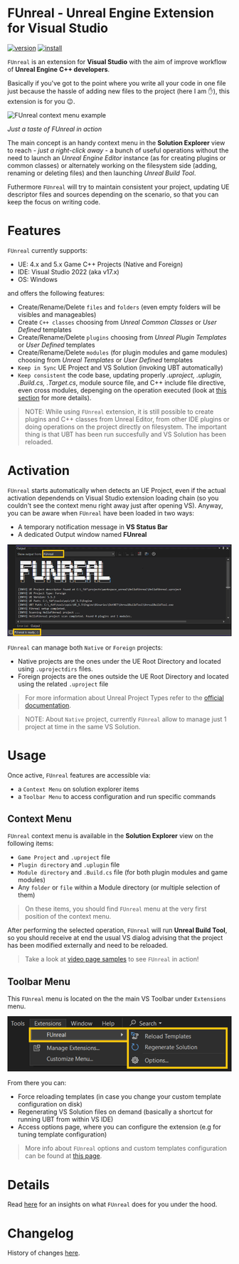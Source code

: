# FUnreal - Unreal Engine Extension for Visual Studio

[![version](https://img.shields.io/visual-studio-marketplace/v/fdefelici.vs-funreal?color=blue&label=latest)](https://marketplace.visualstudio.com/items?itemName=fdefelici.vs-funreal) [![install](https://img.shields.io/visual-studio-marketplace/i/fdefelici.vs-funreal?color=light-green)](https://marketplace.visualstudio.com/items?itemName=fdefelici.vs-funreal)

`FUnreal` is an extension for **Visual Studio** with the aim of improve workflow of **Unreal Engine** **C++ developers**.

Basically if you've got to the point where you write all your code in one file just because the hassle of adding new files to the project (here I am :raised_hand:), this extension is for you :wink:.

![FUnreal context menu example](./docs/images/intro.png)

*Just a taste of FUnreal in action*

The main concept is an handy context menu in the **Solution Explorer** view to reach - *just a right-click away* - a bunch of useful operations without the need to launch an *Unreal Engine Editor* instance (as for creating plugins or common classes) or alternately working on the filesystem side (adding, renaming or deleting files) and then launching *Unreal Build Tool*.

Futhermore `FUnreal` will try to maintain consistent your project, updating UE descriptor files and sources depending on the scenario, so that you can keep the focus on writing code.

# Features
`FUnreal` currently supports:
* UE: 4.x and 5.x Game C++ Projects (Native and Foreign)
* IDE: Visual Studio 2022 (aka v17.x)
* OS: Windows

and offers the following features:
* Create/Rename/Delete `files` and `folders` (even empty folders will be visibles and manageables)
* Create `C++ classes` choosing from *Unreal Common Classes* or *User Defined* templates
* Create/Rename/Delete `plugins` choosing from *Unreal Plugin Templates* or *User Defined* templates
* Create/Rename/Delete `modules` (for plugin modules and game modules) choosing from *Unreal Templates* or *User Defined* templates
* `Keep in Sync` UE Project and VS Solution (invoking UBT automatically)
* `Keep consistent` the code base, updating properly *.uproject, .uplugin, .Build.cs, .Target.cs*, module source file, and C++ include file directive, even cross modules, depenging on the operation executed (look at [this section](#details) for more details).

> NOTE: While using `FUnreal` extension, it is still possible to create plugins and C++ classes from Unreal Editor, from other IDE plugins or doing operations on the project directly on filesystem. The important thing is that UBT has been run succesfully and VS Solution has been reloaded.

# Activation
`FUnreal` starts automatically when detects an UE Project, even if the actual activation dependends on Visual Studio extension loading chain (so you couldn't see the context menu right away just after opening VS). Anyway, you can be aware when `FUnreal` have been loaded in two ways:
* A temporary notification message in **VS Status Bar**
* A dedicated Output window named **FUnreal**

![FUnreal notification](./docs/images/notify.png)

`FUnreal` can manage both `Native` or `Foreign` projects:
- Native projects are the ones under the UE Root Directory and located using `.uprojectdirs` files.
- Foreign projects are the ones outside the UE Root Directory and located using the related `.uproject` file

> For more information about Unreal Project Types refer to the [official documentation](https://dev.epicgames.com/documentation/en-us/unreal-engine/managing-game-code-in-unreal-engine).

> NOTE: About `Native` project, currently `FUnreal` allow to manage just 1 project at time in the same VS Solution.

# Usage
Once active, `FUnreal` features are accessible via:
- a `Context Menu` on solution explorer items
- a `Toolbar Menu` to access configuration and run specific commands

## Context Menu
`FUnreal` context menu is available in the **Solution Explorer** view on the following items:
* `Game Project` and `.uproject` file
* `Plugin directory` and `.uplugin` file
* `Module directory` and `.Build.cs` file (for both plugin modules and game modules)
* Any `folder` or `file` within a Module directory (or multiple selection of them)

> On these items, you should find `FUnreal` menu at the very first position of the context menu.

After performing the selected operation, `FUnreal` will run **Unreal Build Tool**, so you should receive at end the usual VS dialog advising that the project has been modified externally and need to be reloaded.

> Take a look at [video page samples](docs/VIDEOS.md) to see `FUnreal` in action!

## Toolbar Menu
This `FUnreal` menu is located on the the main VS Toolbar under `Extensions` menu.

![FUnreal Extensions Menu](./docs/images/extensions-menu.png)

From there you can:
- Force reloading templates (in case you change your custom template configuration on disk)
- Regenerating VS Solution files on demand (basically a shortcut for running UBT from within VS IDE)
- Access options page, where you can configure the extension (e.g for tuning template configuration)

> More info about `FUnreal` options and custom templates configuration can be found at [this page](docs/TEMPLATES.md).

# Details
Read [here](./docs/DETAILS.md) for an insights on what `FUnreal` does for you under the hood.

# Changelog
History of changes [here](./docs/CHANGELOG.md).